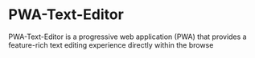 # PWA-Text-Editor
PWA-Text-Editor is a progressive web application (PWA) that provides a feature-rich text editing experience directly within the browse


